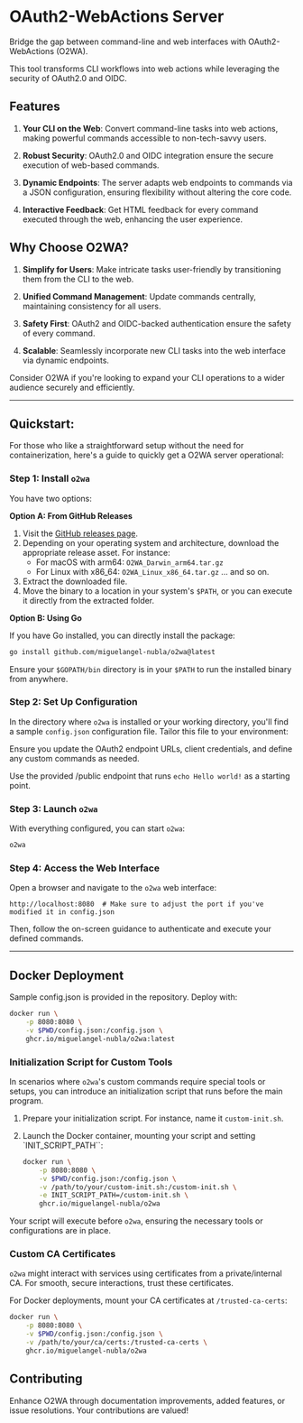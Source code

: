 # OAuth2-WebActions Server

Bridge the gap between command-line and web interfaces with OAuth2-WebActions (O2WA).

This tool transforms CLI workflows into web actions while leveraging the security of OAuth2.0 and OIDC.

## Features

1. **Your CLI on the Web**: Convert command-line tasks into web actions, making powerful commands accessible to non-tech-savvy users.
  
2. **Robust Security**: OAuth2.0 and OIDC integration ensure the secure execution of web-based commands.

3. **Dynamic Endpoints**: The server adapts web endpoints to commands via a JSON configuration, ensuring flexibility without altering the core code.

4. **Interactive Feedback**: Get HTML feedback for every command executed through the web, enhancing the user experience.

## Why Choose O2WA?

1. **Simplify for Users**: Make intricate tasks user-friendly by transitioning them from the CLI to the web.

2. **Unified Command Management**: Update commands centrally, maintaining consistency for all users.

3. **Safety First**: OAuth2 and OIDC-backed authentication ensure the safety of every command.

4. **Scalable**: Seamlessly incorporate new CLI tasks into the web interface via dynamic endpoints.

Consider O2WA if you're looking to expand your CLI operations to a wider audience securely and efficiently.

---

## Quickstart:

For those who like a straightforward setup without the need for containerization, here's a guide to quickly get a O2WA server operational:

### Step 1: Install `o2wa`

You have two options:

**Option A: From GitHub Releases**

1. Visit the [GitHub releases page](https://github.com/miguelangel-nubla/o2wa/releases).
2. Depending on your operating system and architecture, download the appropriate release asset. For instance:
   - For macOS with arm64: `O2WA_Darwin_arm64.tar.gz`
   - For Linux with x86_64: `O2WA_Linux_x86_64.tar.gz`
   ... and so on.
3. Extract the downloaded file.
4. Move the binary to a location in your system's `$PATH`, or you can execute it directly from the extracted folder.

**Option B: Using Go**

If you have Go installed, you can directly install the package:

```bash
go install github.com/miguelangel-nubla/o2wa@latest
```

Ensure your `$GOPATH/bin` directory is in your `$PATH` to run the installed binary from anywhere.

### Step 2: Set Up Configuration

In the directory where `o2wa` is installed or your working directory, you'll find a sample `config.json` configuration file. Tailor this file to your environment:

Ensure you update the OAuth2 endpoint URLs, client credentials, and define any custom commands as needed.

Use the provided /public endpoint that runs `echo Hello world!` as a starting point.

### Step 3: Launch `o2wa`

With everything configured, you can start `o2wa`:

```bash
o2wa
```

### Step 4: Access the Web Interface

Open a browser and navigate to the `o2wa` web interface:

```
http://localhost:8080  # Make sure to adjust the port if you've modified it in config.json
```

Then, follow the on-screen guidance to authenticate and execute your defined commands.

---

## Docker Deployment

Sample config.json is provided in the repository. Deploy with:

```bash
docker run \
    -p 8080:8080 \
    -v $PWD/config.json:/config.json \
    ghcr.io/miguelangel-nubla/o2wa:latest
```

### Initialization Script for Custom Tools

In scenarios where `o2wa`'s custom commands require special tools or setups, you can introduce an initialization script that runs before the main program.

1. Prepare your initialization script. For instance, name it `custom-init.sh`.
   
2. Launch the Docker container, mounting your script and setting `INIT_SCRIPT_PATH``:
    ```bash
    docker run \
        -p 8080:8080 \
        -v $PWD/config.json:/config.json \
        -v /path/to/your/custom-init.sh:/custom-init.sh \
        -e INIT_SCRIPT_PATH=/custom-init.sh \
        ghcr.io/miguelangel-nubla/o2wa
    ```

Your script will execute before `o2wa`, ensuring the necessary tools or configurations are in place.

### Custom CA Certificates

`o2wa` might interact with services using certificates from a private/internal CA. For smooth, secure interactions, trust these certificates.

For Docker deployments, mount your CA certificates at `/trusted-ca-certs`:

```bash
docker run \
    -p 8080:8080 \
    -v $PWD/config.json:/config.json \
    -v /path/to/your/ca/certs:/trusted-ca-certs \
    ghcr.io/miguelangel-nubla/o2wa
```

## Contributing

Enhance O2WA through documentation improvements, added features, or issue resolutions. Your contributions are valued!
